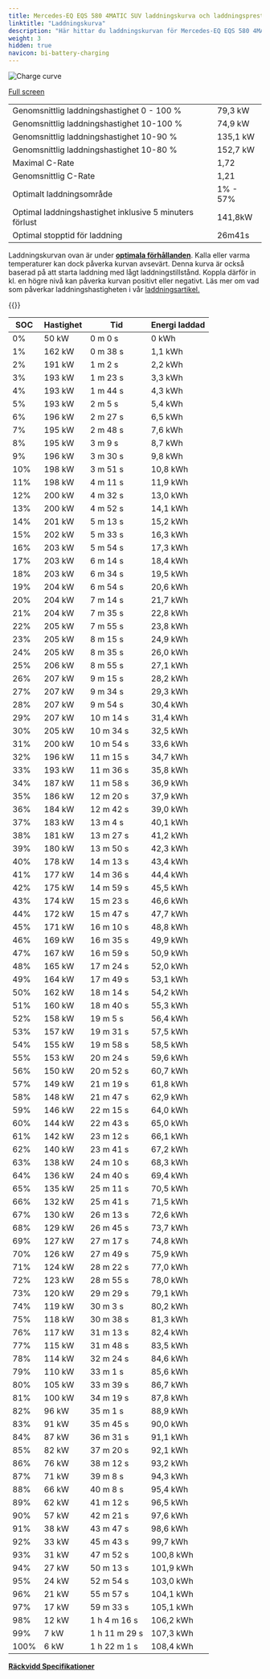 ```yaml
---
title: Mercedes-EQ EQS 580 4MATIC SUV laddningskurva och laddningsprestanda
linktitle: "Laddningskurva"
description: "Här hittar du laddningskurvan för Mercedes-EQ EQS 580 4MATIC SUV."
weight: 3
hidden: true
navicon: bi-battery-charging
---
```

<!-- markdownlint-disable MD033 -->
<img src="/images/models/mercedes/eqs_suv/eqs_580_4matic_suv_gen1/chargingcurve.svg" alt="Charge curve" class="img-fluid">

[Full screen](/images/models/mercedes/eqs_suv/eqs_580_4matic_suv_gen1/chargingcurve.svg)


<table class="table table-striped border">
<tbody>
<tr>
<td>Genomsnittlig laddningshastighet 0 - 100 %</td><td>79,3 kW</td>
</tr>
<tr>
<td>Genomsnittlig laddningshastighet 10-100 %</td><td>74,9 kW</td>
</tr>
<tr>
<td>Genomsnittlig laddningshastighet 10-90 %</td><td>135,1 kW</td>
</tr>
<tr>
<td>Genomsnittlig laddningshastighet 10-80 %</td><td>152,7 kW</td>
</tr>
<tr>
<td>Maximal C-Rate</td><td>1,72</td>
</tr>
<tr>
<td>Genomsnittlig C-Rate</td><td>1,21</td>
</tr>
<tr>
<td>Optimalt laddningsområde</td><td>1% - 57%</td>
</tr>
<tr>
<td>Optimal laddningshastighet inklusive 5 minuters förlust</td><td>141,8kW</td>
</tr>
<tr>
<td>Optimal stopptid för laddning</td><td>26m41s</td>
</tr>
</tbody>
</table>


Laddningskurvan ovan är under **[optimala förhållanden](../../../../../technology/battery/charging/#temperatur)**. Kalla eller varma temperaturer kan dock påverka kurvan avsevärt. Denna kurva är också baserad på att starta laddning med lågt laddningstillstånd. Koppla därför in kl. en högre nivå kan påverka kurvan positivt eller negativt. Läs mer om vad som påverkar laddningshastigheten i vår [laddningsartikel.](../../../../../technology/battery/charging/)


{{<evkxdisplayaddarticle />}}
<table class="table table-striped border">
<thead>
<tr><th>SOC</th><th>Hastighet</th><th>Tid</th><th>Energi laddad</th></tr>
</thead>
<tbody>
<tr>
<td>0%</td><td>50 kW</td><td> 0 m 0 s </td><td>0 kWh </td>
</tr>
<tr>
<td>1%</td><td>162 kW</td><td> 0 m 38 s </td><td>1,1 kWh </td>
</tr>
<tr>
<td>2%</td><td>191 kW</td><td> 1 m 2 s </td><td>2,2 kWh </td>
</tr>
<tr>
<td>3%</td><td>193 kW</td><td> 1 m 23 s </td><td>3,3 kWh </td>
</tr>
<tr>
<td>4%</td><td>193 kW</td><td> 1 m 44 s </td><td>4,3 kWh </td>
</tr>
<tr>
<td>5%</td><td>193 kW</td><td> 2 m 5 s </td><td>5,4 kWh </td>
</tr>
<tr>
<td>6%</td><td>196 kW</td><td> 2 m 27 s </td><td>6,5 kWh </td>
</tr>
<tr>
<td>7%</td><td>195 kW</td><td> 2 m 48 s </td><td>7,6 kWh </td>
</tr>
<tr>
<td>8%</td><td>195 kW</td><td> 3 m 9 s </td><td>8,7 kWh </td>
</tr>
<tr>
<td>9%</td><td>196 kW</td><td> 3 m 30 s </td><td>9,8 kWh </td>
</tr>
<tr>
<td>10%</td><td>198 kW</td><td> 3 m 51 s </td><td>10,8 kWh </td>
</tr>
<tr>
<td>11%</td><td>198 kW</td><td> 4 m 11 s </td><td>11,9 kWh </td>
</tr>
<tr>
<td>12%</td><td>200 kW</td><td> 4 m 32 s </td><td>13,0 kWh </td>
</tr>
<tr>
<td>13%</td><td>200 kW</td><td> 4 m 52 s </td><td>14,1 kWh </td>
</tr>
<tr>
<td>14%</td><td>201 kW</td><td> 5 m 13 s </td><td>15,2 kWh </td>
</tr>
<tr>
<td>15%</td><td>202 kW</td><td> 5 m 33 s </td><td>16,3 kWh </td>
</tr>
<tr>
<td>16%</td><td>203 kW</td><td> 5 m 54 s </td><td>17,3 kWh </td>
</tr>
<tr>
<td>17%</td><td>203 kW</td><td> 6 m 14 s </td><td>18,4 kWh </td>
</tr>
<tr>
<td>18%</td><td>203 kW</td><td> 6 m 34 s </td><td>19,5 kWh </td>
</tr>
<tr>
<td>19%</td><td>204 kW</td><td> 6 m 54 s </td><td>20,6 kWh </td>
</tr>
<tr>
<td>20%</td><td>204 kW</td><td> 7 m 14 s </td><td>21,7 kWh </td>
</tr>
<tr>
<td>21%</td><td>204 kW</td><td> 7 m 35 s </td><td>22,8 kWh </td>
</tr>
<tr>
<td>22%</td><td>205 kW</td><td> 7 m 55 s </td><td>23,8 kWh </td>
</tr>
<tr>
<td>23%</td><td>205 kW</td><td> 8 m 15 s </td><td>24,9 kWh </td>
</tr>
<tr>
<td>24%</td><td>205 kW</td><td> 8 m 35 s </td><td>26,0 kWh </td>
</tr>
<tr>
<td>25%</td><td>206 kW</td><td> 8 m 55 s </td><td>27,1 kWh </td>
</tr>
<tr>
<td>26%</td><td>207 kW</td><td> 9 m 15 s </td><td>28,2 kWh </td>
</tr>
<tr>
<td>27%</td><td>207 kW</td><td> 9 m 34 s </td><td>29,3 kWh </td>
</tr>
<tr>
<td>28%</td><td>207 kW</td><td> 9 m 54 s </td><td>30,4 kWh </td>
</tr>
<tr>
<td>29%</td><td>207 kW</td><td> 10 m 14 s </td><td>31,4 kWh </td>
</tr>
<tr>
<td>30%</td><td>205 kW</td><td> 10 m 34 s </td><td>32,5 kWh </td>
</tr>
<tr>
<td>31%</td><td>200 kW</td><td> 10 m 54 s </td><td>33,6 kWh </td>
</tr>
<tr>
<td>32%</td><td>196 kW</td><td> 11 m 15 s </td><td>34,7 kWh </td>
</tr>
<tr>
<td>33%</td><td>193 kW</td><td> 11 m 36 s </td><td>35,8 kWh </td>
</tr>
<tr>
<td>34%</td><td>187 kW</td><td> 11 m 58 s </td><td>36,9 kWh </td>
</tr>
<tr>
<td>35%</td><td>186 kW</td><td> 12 m 20 s </td><td>37,9 kWh </td>
</tr>
<tr>
<td>36%</td><td>184 kW</td><td> 12 m 42 s </td><td>39,0 kWh </td>
</tr>
<tr>
<td>37%</td><td>183 kW</td><td> 13 m 4 s </td><td>40,1 kWh </td>
</tr>
<tr>
<td>38%</td><td>181 kW</td><td> 13 m 27 s </td><td>41,2 kWh </td>
</tr>
<tr>
<td>39%</td><td>180 kW</td><td> 13 m 50 s </td><td>42,3 kWh </td>
</tr>
<tr>
<td>40%</td><td>178 kW</td><td> 14 m 13 s </td><td>43,4 kWh </td>
</tr>
<tr>
<td>41%</td><td>177 kW</td><td> 14 m 36 s </td><td>44,4 kWh </td>
</tr>
<tr>
<td>42%</td><td>175 kW</td><td> 14 m 59 s </td><td>45,5 kWh </td>
</tr>
<tr>
<td>43%</td><td>174 kW</td><td> 15 m 23 s </td><td>46,6 kWh </td>
</tr>
<tr>
<td>44%</td><td>172 kW</td><td> 15 m 47 s </td><td>47,7 kWh </td>
</tr>
<tr>
<td>45%</td><td>171 kW</td><td> 16 m 10 s </td><td>48,8 kWh </td>
</tr>
<tr>
<td>46%</td><td>169 kW</td><td> 16 m 35 s </td><td>49,9 kWh </td>
</tr>
<tr>
<td>47%</td><td>167 kW</td><td> 16 m 59 s </td><td>50,9 kWh </td>
</tr>
<tr>
<td>48%</td><td>165 kW</td><td> 17 m 24 s </td><td>52,0 kWh </td>
</tr>
<tr>
<td>49%</td><td>164 kW</td><td> 17 m 49 s </td><td>53,1 kWh </td>
</tr>
<tr>
<td>50%</td><td>162 kW</td><td> 18 m 14 s </td><td>54,2 kWh </td>
</tr>
<tr>
<td>51%</td><td>160 kW</td><td> 18 m 40 s </td><td>55,3 kWh </td>
</tr>
<tr>
<td>52%</td><td>158 kW</td><td> 19 m 5 s </td><td>56,4 kWh </td>
</tr>
<tr>
<td>53%</td><td>157 kW</td><td> 19 m 31 s </td><td>57,5 kWh </td>
</tr>
<tr>
<td>54%</td><td>155 kW</td><td> 19 m 58 s </td><td>58,5 kWh </td>
</tr>
<tr>
<td>55%</td><td>153 kW</td><td> 20 m 24 s </td><td>59,6 kWh </td>
</tr>
<tr>
<td>56%</td><td>150 kW</td><td> 20 m 52 s </td><td>60,7 kWh </td>
</tr>
<tr>
<td>57%</td><td>149 kW</td><td> 21 m 19 s </td><td>61,8 kWh </td>
</tr>
<tr>
<td>58%</td><td>148 kW</td><td> 21 m 47 s </td><td>62,9 kWh </td>
</tr>
<tr>
<td>59%</td><td>146 kW</td><td> 22 m 15 s </td><td>64,0 kWh </td>
</tr>
<tr>
<td>60%</td><td>144 kW</td><td> 22 m 43 s </td><td>65,0 kWh </td>
</tr>
<tr>
<td>61%</td><td>142 kW</td><td> 23 m 12 s </td><td>66,1 kWh </td>
</tr>
<tr>
<td>62%</td><td>140 kW</td><td> 23 m 41 s </td><td>67,2 kWh </td>
</tr>
<tr>
<td>63%</td><td>138 kW</td><td> 24 m 10 s </td><td>68,3 kWh </td>
</tr>
<tr>
<td>64%</td><td>136 kW</td><td> 24 m 40 s </td><td>69,4 kWh </td>
</tr>
<tr>
<td>65%</td><td>135 kW</td><td> 25 m 11 s </td><td>70,5 kWh </td>
</tr>
<tr>
<td>66%</td><td>132 kW</td><td> 25 m 41 s </td><td>71,5 kWh </td>
</tr>
<tr>
<td>67%</td><td>130 kW</td><td> 26 m 13 s </td><td>72,6 kWh </td>
</tr>
<tr>
<td>68%</td><td>129 kW</td><td> 26 m 45 s </td><td>73,7 kWh </td>
</tr>
<tr>
<td>69%</td><td>127 kW</td><td> 27 m 17 s </td><td>74,8 kWh </td>
</tr>
<tr>
<td>70%</td><td>126 kW</td><td> 27 m 49 s </td><td>75,9 kWh </td>
</tr>
<tr>
<td>71%</td><td>124 kW</td><td> 28 m 22 s </td><td>77,0 kWh </td>
</tr>
<tr>
<td>72%</td><td>123 kW</td><td> 28 m 55 s </td><td>78,0 kWh </td>
</tr>
<tr>
<td>73%</td><td>120 kW</td><td> 29 m 29 s </td><td>79,1 kWh </td>
</tr>
<tr>
<td>74%</td><td>119 kW</td><td> 30 m 3 s </td><td>80,2 kWh </td>
</tr>
<tr>
<td>75%</td><td>118 kW</td><td> 30 m 38 s </td><td>81,3 kWh </td>
</tr>
<tr>
<td>76%</td><td>117 kW</td><td> 31 m 13 s </td><td>82,4 kWh </td>
</tr>
<tr>
<td>77%</td><td>115 kW</td><td> 31 m 48 s </td><td>83,5 kWh </td>
</tr>
<tr>
<td>78%</td><td>114 kW</td><td> 32 m 24 s </td><td>84,6 kWh </td>
</tr>
<tr>
<td>79%</td><td>110 kW</td><td> 33 m 1 s </td><td>85,6 kWh </td>
</tr>
<tr>
<td>80%</td><td>105 kW</td><td> 33 m 39 s </td><td>86,7 kWh </td>
</tr>
<tr>
<td>81%</td><td>100 kW</td><td> 34 m 19 s </td><td>87,8 kWh </td>
</tr>
<tr>
<td>82%</td><td>96 kW</td><td> 35 m 1 s </td><td>88,9 kWh </td>
</tr>
<tr>
<td>83%</td><td>91 kW</td><td> 35 m 45 s </td><td>90,0 kWh </td>
</tr>
<tr>
<td>84%</td><td>87 kW</td><td> 36 m 31 s </td><td>91,1 kWh </td>
</tr>
<tr>
<td>85%</td><td>82 kW</td><td> 37 m 20 s </td><td>92,1 kWh </td>
</tr>
<tr>
<td>86%</td><td>76 kW</td><td> 38 m 12 s </td><td>93,2 kWh </td>
</tr>
<tr>
<td>87%</td><td>71 kW</td><td> 39 m 8 s </td><td>94,3 kWh </td>
</tr>
<tr>
<td>88%</td><td>66 kW</td><td> 40 m 8 s </td><td>95,4 kWh </td>
</tr>
<tr>
<td>89%</td><td>62 kW</td><td> 41 m 12 s </td><td>96,5 kWh </td>
</tr>
<tr>
<td>90%</td><td>57 kW</td><td> 42 m 21 s </td><td>97,6 kWh </td>
</tr>
<tr>
<td>91%</td><td>38 kW</td><td> 43 m 47 s </td><td>98,6 kWh </td>
</tr>
<tr>
<td>92%</td><td>33 kW</td><td> 45 m 43 s </td><td>99,7 kWh </td>
</tr>
<tr>
<td>93%</td><td>31 kW</td><td> 47 m 52 s </td><td>100,8 kWh </td>
</tr>
<tr>
<td>94%</td><td>27 kW</td><td> 50 m 13 s </td><td>101,9 kWh </td>
</tr>
<tr>
<td>95%</td><td>24 kW</td><td> 52 m 54 s </td><td>103,0 kWh </td>
</tr>
<tr>
<td>96%</td><td>21 kW</td><td> 55 m 57 s </td><td>104,1 kWh </td>
</tr>
<tr>
<td>97%</td><td>17 kW</td><td> 59 m 33 s </td><td>105,1 kWh </td>
</tr>
<tr>
<td>98%</td><td>12 kW</td><td>1 h 4 m 16 s </td><td>106,2 kWh </td>
</tr>
<tr>
<td>99%</td><td>7 kW</td><td>1 h 11 m 29 s </td><td>107,3 kWh </td>
</tr>
<tr>
<td>100%</td><td>6 kW</td><td>1 h 22 m 1 s </td><td>108,4 kWh </td>
</tr>
</tbody>
</table>

<div class="mt-3 mb-3">
<a href="../rangeandconsumption/" class="text-decoration-none text-black">
<strong><i class="bi-arrow-left"></i> Räckvidd </strong>
</a>
<a href="../specifications/" class="text-decoration-none text-black float-end">
<strong>Specifikationer <i class="bi-arrow-right"></i></strong>
</a>
</div>
